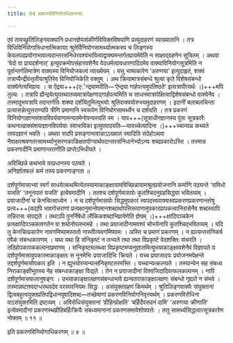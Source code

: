 ```yaml
---
title: 04 प्रकरणविनियोगाधिकरणम्

---
```


एवं तावच्छ्रुतिलिङ्गवाक्यानि प्रधानज्ञेयसंकीर्णविविक्तविषयाणि प्रत्युदाहरणं व्याख्यातानि । तत्र विधिविनियोगाभिधानात्मिकायाः श्रुतेर्विनियोगसामर्थ्यात्मकस्य च लिङ्गस्य केवलपदप्रयोगाभावात्पदान्तरसंनिधेरवश्यंभावित्वाद्वाक्यमन्तर्गतप्रायमेवेति न साक्षाद्ग्रहणेन सूत्रितम् । अथवा ‘वेदो वा प्रायदर्शनात्’ इत्युपक्रमोपसंहारवशेनैव वेदधर्मत्वावधारणादिदमेव वाक्याविनियोगसूत्रमिति न पूर्वान्तर्गतिमात्रेण वाक्यस्य विनियोजकत्वं व्याख्येयम् । यत्तु भाष्यकारेण ‘अरुणया’ इत्युदाहृतं, शक्यं तत्राप्यैन्द्रीवंत्तृतीयाश्रुतिरेव विनियोजिकेति वक्तुम् । अथ क्रियामात्रसंबन्धे श्रुत्या कृते विशेषसंबन्धो वाक्येनेत्यभिप्रायः । स ऐद्र्या+++(एेन्द्र्यामपीति—‘ऐन्द्र्या गार्हपत्यमुपतिष्ठते’ इत्यत्रापीत्यर्थः ।)+++मपि तुल्यः । तत्रापि ह्यैन्द्र्येत्युपस्थातव्यमात्रापेक्षणाद्गार्हपत्यमिति च साधनमात्रापेक्षित्वाद्विशेषसंबन्धो वाक्येनैव । तस्मादुभयत्रापि तदन्तर्गतिः शक्या दर्शयितुमित्युभयोः श्रुतिवाक्ययोरुभयमुदाहरणम् । इदानीं बलाबलचिन्ता प्रत्यासन्नेत्युत्तराण्यपि त्रीणि प्रमाणानि स्वरूपेण विनियोगसामर्थ्येन च दर्शयति । तत्र प्रकरणं विनियोगाज्ञानसंशयविपर्ययाणामन्यतमेनोपन्यस्यति स्म । याव+++(सूत्राधीनज्ञानस्य पुंसः सूत्रकारैः कथनात्प्राक्संशयाज्ञानविपर्ययाः स्वाभाविका इत्युपपादयति—यावच्चेत्यादिना ।)+++च्चान्यन्न कथ्यते तावदज्ञानं भवति । अथवा सदपि प्रसङ्गाभावान्नाऽऽख्यातं स्यादिति संदेहोऽथवा नैवाक्षरश्रवणतत्सामर्थ्यानुसरणकाङिक्षतयोग्यार्थपदान्तरसंनिधानेभ्योऽन्यः शब्दप्रकारोऽस्ति । तस्मान्न प्रकरणादीनि प्रमाणान्तराणीति प्राप्तेऽभिधीयते ।

अविच्छिन्ने कथंभावे यत्प्रधानस्य पठ्यते ।  
अनिर्ज्ञातफलं कर्म तस्य प्रकरणाङ्गता ॥  


दर्शपूर्णमासाभ्यां स्वर्गं साधयेत्कथमित्येतस्यामाकाङ्क्षायामविच्छिन्नायामश्रुतप्रयोजनानि कर्माणि पठ्यन्ते ‘समिधो यजति’ ‘तनूनपातं यजति’ इत्येवमादीनि । ततश्च दर्शपूर्णमासयोः कुतश्चिदनुग्रहसिद्ध्या भवितव्यम् । प्रयाजादीनां च केनचित्साध्येन । न च दर्शपूर्णमासयोः सिद्धमुपकारं स्वपदस्ववाक्यस्वप्रकरणप्रकरणान्तरेषु प्रत्य+++(यद्यपि भावगोचराणां प्रत्यक्षानुमानोपमानशब्दार्थापत्तिरूपाणामुपकारप्रापकत्वानिरासेनैव शब्दस्यापि तन्निरासः संपद्यते । तथाऽपि पुनर्निषेधो लौकिकशब्दाभिप्रायेणेति ज्ञेयम् ।)+++क्षादिपञ्चकेन प्रत्यक्षादिपञ्चकावगतेन वा शब्देनोपलभामहे । तथा प्रयाजादीनामवश्यं चोभयेनापि कुतश्चिद्भवितव्यम् । यदि तु केनचित्प्रकारेण नावगमिष्यामस्ततो नास्तीत्यवगमिष्यामः । अस्ति च प्रमाणं प्रकरणम् । न ह्यत्यन्तसंनिकर्ष एवैकं संबन्धकारणम् । यथा यथा हि संनिकृष्टं न लभ्यते तथा तथा विप्रकृष्टे वेदशक्तिः संचरति । तदिहोपकारककल्पनाप्रमाणम् । संनिकृष्टमलब्ध्वा विप्रकृष्टमप्यनुज्ञातमित्युभयाकाङ्क्षावशेनैवं विज्ञायते यं दर्शपूर्णमासावुपकारमाकाङ्क्षतः स नूनमेभिः प्रयाजादिभिः क्रियते । यच्च प्रयाजादयः प्रयोजनमपेक्षन्ते तद्दर्शपूर्णमासोपकार इति । न ह्युभयोरप्यन्यत्संनिकृष्टतरमस्ति । यच्चान्यत्कल्प्यते । तस्यान्येन सह संबध्य निराकाङ्क्षीभूतस्य नेह संबन्धाकाङ्क्षा विद्यते । तेन न प्रयाजादीनां विश्वजिदादिवत्फलकल्पनम् । नापि दर्शपूर्णमासफलानुषङ्गः । उभयाकाङ्क्षालक्षणसंबन्धाभावे ह्यन्यतराकाङ्क्षालक्षणः संबन्धो गृह्यते न संभवे । तस्मान्नष्टाश्वदग्धरथवदेव परस्परनियमः सिद्धः । असंयुक्तग्रहणं किमर्थम् । श्रुतिलिङ्गवाक्यैः संयुक्तानां द्वित्वबहुत्वयुक्तप्रतिपद्विधानपूषादिशब्द—तच्छेषाणां प्रकरणविनियोगनिवृत्त्यर्थम् । प्रकरणविरोधिना वाऽसंयुक्तमिति द्रष्टव्यम् । अविरोधिसंयुक्तानां ‘व्रीहिन्प्रोक्षति’ ‘बर्हिर्देवसदनं दामि’ ‘अरुणया क्रीणाति’ इत्येवमादीनां प्रकरणस्थव्रीहिबर्हिःक्रियैः संबध्यमानानां प्रकरणसमावेशोपपत्तेः । तत्तु सामर्थ्यसिद्धत्वात्सूत्रकारेण नोक्तम् ॥ ११ ॥

इति प्रकरणविनियोगाधिकरणम् ॥ ४ ॥
